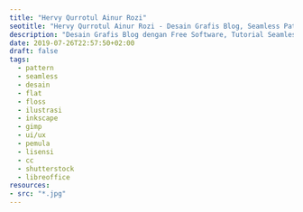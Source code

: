 ```yaml
---
title: "Hervy Qurrotul Ainur Rozi"
seotitle: "Hervy Qurrotul Ainur Rozi - Desain Grafis Blog, Seamless Pattern, Ilustrasi, GNU/Linux, dan Desain untuk Dakwah."
description: "Desain Grafis Blog dengan Free Software, Tutorial Seamless Pattern, Ilustrasi, dan Muslim FLOSS Antusias."
date: 2019-07-26T22:57:50+02:00
draft: false
tags:
  - pattern
  - seamless
  - desain
  - flat
  - floss
  - ilustrasi
  - inkscape
  - gimp
  - ui/ux
  - pemula
  - lisensi
  - cc
  - shutterstock
  - libreoffice
resources:
- src: "*.jpg"
---
```

